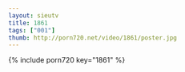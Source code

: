 ```yaml
--- 
layout: sieutv
title: 1861
tags: ["001"]
thumb: http://porn720.net/video/1861/poster.jpg
---
```

{% include porn720 key="1861" %} 
